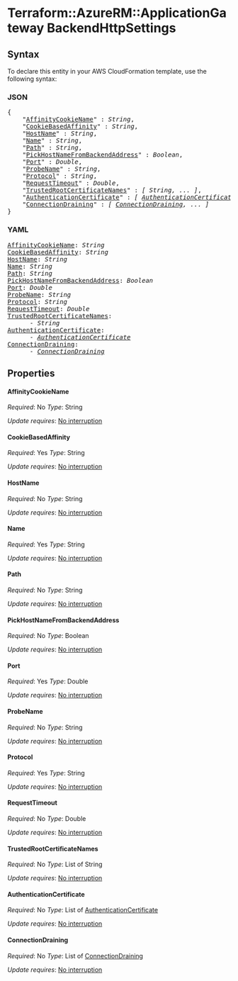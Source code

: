 # Terraform::AzureRM::ApplicationGateway BackendHttpSettings

## Syntax

To declare this entity in your AWS CloudFormation template, use the following syntax:

### JSON

<pre>
{
    "<a href="#affinitycookiename" title="AffinityCookieName">AffinityCookieName</a>" : <i>String</i>,
    "<a href="#cookiebasedaffinity" title="CookieBasedAffinity">CookieBasedAffinity</a>" : <i>String</i>,
    "<a href="#hostname" title="HostName">HostName</a>" : <i>String</i>,
    "<a href="#name" title="Name">Name</a>" : <i>String</i>,
    "<a href="#path" title="Path">Path</a>" : <i>String</i>,
    "<a href="#pickhostnamefrombackendaddress" title="PickHostNameFromBackendAddress">PickHostNameFromBackendAddress</a>" : <i>Boolean</i>,
    "<a href="#port" title="Port">Port</a>" : <i>Double</i>,
    "<a href="#probename" title="ProbeName">ProbeName</a>" : <i>String</i>,
    "<a href="#protocol" title="Protocol">Protocol</a>" : <i>String</i>,
    "<a href="#requesttimeout" title="RequestTimeout">RequestTimeout</a>" : <i>Double</i>,
    "<a href="#trustedrootcertificatenames" title="TrustedRootCertificateNames">TrustedRootCertificateNames</a>" : <i>[ String, ... ]</i>,
    "<a href="#authenticationcertificate" title="AuthenticationCertificate">AuthenticationCertificate</a>" : <i>[ <a href="backendhttpsettings-authenticationcertificate.md">AuthenticationCertificate</a>, ... ]</i>,
    "<a href="#connectiondraining" title="ConnectionDraining">ConnectionDraining</a>" : <i>[ <a href="backendhttpsettings-connectiondraining.md">ConnectionDraining</a>, ... ]</i>
}
</pre>

### YAML

<pre>
<a href="#affinitycookiename" title="AffinityCookieName">AffinityCookieName</a>: <i>String</i>
<a href="#cookiebasedaffinity" title="CookieBasedAffinity">CookieBasedAffinity</a>: <i>String</i>
<a href="#hostname" title="HostName">HostName</a>: <i>String</i>
<a href="#name" title="Name">Name</a>: <i>String</i>
<a href="#path" title="Path">Path</a>: <i>String</i>
<a href="#pickhostnamefrombackendaddress" title="PickHostNameFromBackendAddress">PickHostNameFromBackendAddress</a>: <i>Boolean</i>
<a href="#port" title="Port">Port</a>: <i>Double</i>
<a href="#probename" title="ProbeName">ProbeName</a>: <i>String</i>
<a href="#protocol" title="Protocol">Protocol</a>: <i>String</i>
<a href="#requesttimeout" title="RequestTimeout">RequestTimeout</a>: <i>Double</i>
<a href="#trustedrootcertificatenames" title="TrustedRootCertificateNames">TrustedRootCertificateNames</a>: <i>
      - String</i>
<a href="#authenticationcertificate" title="AuthenticationCertificate">AuthenticationCertificate</a>: <i>
      - <a href="backendhttpsettings-authenticationcertificate.md">AuthenticationCertificate</a></i>
<a href="#connectiondraining" title="ConnectionDraining">ConnectionDraining</a>: <i>
      - <a href="backendhttpsettings-connectiondraining.md">ConnectionDraining</a></i>
</pre>

## Properties

#### AffinityCookieName

_Required_: No
_Type_: String

_Update requires_: [No interruption](https://docs.aws.amazon.com/AWSCloudFormation/latest/UserGuide/using-cfn-updating-stacks-update-behaviors.html#update-no-interrupt)

#### CookieBasedAffinity

_Required_: Yes
_Type_: String

_Update requires_: [No interruption](https://docs.aws.amazon.com/AWSCloudFormation/latest/UserGuide/using-cfn-updating-stacks-update-behaviors.html#update-no-interrupt)

#### HostName

_Required_: No
_Type_: String

_Update requires_: [No interruption](https://docs.aws.amazon.com/AWSCloudFormation/latest/UserGuide/using-cfn-updating-stacks-update-behaviors.html#update-no-interrupt)

#### Name

_Required_: Yes
_Type_: String

_Update requires_: [No interruption](https://docs.aws.amazon.com/AWSCloudFormation/latest/UserGuide/using-cfn-updating-stacks-update-behaviors.html#update-no-interrupt)

#### Path

_Required_: No
_Type_: String

_Update requires_: [No interruption](https://docs.aws.amazon.com/AWSCloudFormation/latest/UserGuide/using-cfn-updating-stacks-update-behaviors.html#update-no-interrupt)

#### PickHostNameFromBackendAddress

_Required_: No
_Type_: Boolean

_Update requires_: [No interruption](https://docs.aws.amazon.com/AWSCloudFormation/latest/UserGuide/using-cfn-updating-stacks-update-behaviors.html#update-no-interrupt)

#### Port

_Required_: Yes
_Type_: Double

_Update requires_: [No interruption](https://docs.aws.amazon.com/AWSCloudFormation/latest/UserGuide/using-cfn-updating-stacks-update-behaviors.html#update-no-interrupt)

#### ProbeName

_Required_: No
_Type_: String

_Update requires_: [No interruption](https://docs.aws.amazon.com/AWSCloudFormation/latest/UserGuide/using-cfn-updating-stacks-update-behaviors.html#update-no-interrupt)

#### Protocol

_Required_: Yes
_Type_: String

_Update requires_: [No interruption](https://docs.aws.amazon.com/AWSCloudFormation/latest/UserGuide/using-cfn-updating-stacks-update-behaviors.html#update-no-interrupt)

#### RequestTimeout

_Required_: No
_Type_: Double

_Update requires_: [No interruption](https://docs.aws.amazon.com/AWSCloudFormation/latest/UserGuide/using-cfn-updating-stacks-update-behaviors.html#update-no-interrupt)

#### TrustedRootCertificateNames

_Required_: No
_Type_: List of String

_Update requires_: [No interruption](https://docs.aws.amazon.com/AWSCloudFormation/latest/UserGuide/using-cfn-updating-stacks-update-behaviors.html#update-no-interrupt)

#### AuthenticationCertificate

_Required_: No
_Type_: List of <a href="backendhttpsettings-authenticationcertificate.md">AuthenticationCertificate</a>

_Update requires_: [No interruption](https://docs.aws.amazon.com/AWSCloudFormation/latest/UserGuide/using-cfn-updating-stacks-update-behaviors.html#update-no-interrupt)

#### ConnectionDraining

_Required_: No
_Type_: List of <a href="backendhttpsettings-connectiondraining.md">ConnectionDraining</a>

_Update requires_: [No interruption](https://docs.aws.amazon.com/AWSCloudFormation/latest/UserGuide/using-cfn-updating-stacks-update-behaviors.html#update-no-interrupt)

